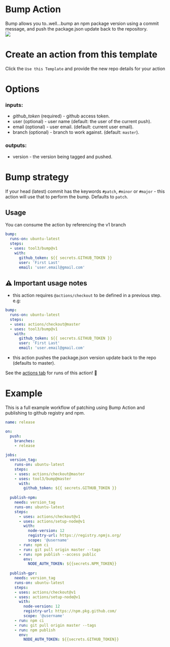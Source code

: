 # Bump Action 

Bump allows you to..well...bump an npm package version using a commit message, and push the package.json update back to the repository.   
[![](https://github.com/tool3/bump/workflows/bump/badge.svg)](https://github.com/tool3/bump/actions)

# Create an action from this template
Click the `Use this Template` and provide the new repo details for your action


# Options
### inputs: 
- *github_token* (required) - github access token.
- user (optional) - user name (default: the user of the current push).
- email (optional) - user email. (default: current user email).
- branch (optional) - branch to work against. (default: `master`).

### outputs:
- version - the version being tagged and pushed.

# Bump strategy
If your head (latest) commit has the keywords `#patch`, `#minor` or `#major` - this action will use that to perform the bump.
Defaults to `patch`.

## Usage
You can consume the action by referencing the v1 branch

```yaml
bump:
  runs-on: ubuntu-latest
  steps:
  - uses: tool3/bump@v1
    with:
      github_token: ${{ secrets.GITHUB_TOKEN }}
      user: 'First Last'
      email: 'user.email@gmail.com'
```
## :warning: Important usage notes
- this action requires `@actions/checkout` to be defined in a previous step. e.g:   
```yaml
bump:
  runs-on: ubuntu-latest
  steps:
  - uses: actions/checkout@master
  - uses: tool3/bump@v1
    with:
      github_token: ${{ secrets.GITHUB_TOKEN }}
      user: 'First Last'
      email: 'user.email@gmail.com'
```
- this action pushes the package.json version update back to the repo (defaults to master).

See the [actions tab](https://github.com/tool3/bump/actions) for runs of this action! :rocket:

# Example 
This is a full example workflow of patching using Bump Action and publishing to github registry and npm.   
```yaml
name: release

on:
  push:
    branches:
    - release
  
jobs:
  version_tag:
    runs-on: ubuntu-latest
    steps:
    - uses: actions/checkout@master
    - uses: tool3/bump@master
      with:
        github_token: ${{ secrets.GITHUB_TOKEN }}
  
  publish-npm:
    needs: version_tag
    runs-on: ubuntu-latest
    steps:
      - uses: actions/checkout@v1
      - uses: actions/setup-node@v1
        with:
          node-version: 12
          registry-url: https://registry.npmjs.org/
          scope: '@username'
      - run: npm ci
      - run: git pull origin master --tags
      - run: npm publish --access public
        env:
          NODE_AUTH_TOKEN: ${{secrets.NPM_TOKEN}}
  
  publish-gpr:
    needs: version_tag
    runs-on: ubuntu-latest
    steps:
    - uses: actions/checkout@v1
    - uses: actions/setup-node@v1
      with:
        node-version: 12
        registry-url: https://npm.pkg.github.com/
        scope: '@username'
    - run: npm ci
    - run: git pull origin master --tags
    - run: npm publish
      env:
        NODE_AUTH_TOKEN: ${{secrets.GITHUB_TOKEN}}
```